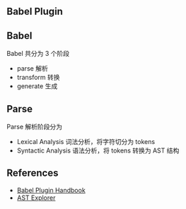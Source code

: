 ## Babel Plugin

## Babel

Babel 共分为 3 个阶段
* parse 解析
* transform 转换
* generate 生成

## Parse

Parse 解析阶段分为
* Lexical Analysis 词法分析，将字符切分为 tokens
* Syntactic Analysis 语法分析，将 tokens 转换为 AST 结构

## References
* [Babel Plugin Handbook](https://github.com/jamiebuilds/babel-handbook/blob/c6d34a64e212b1ffa63eca1e79e033c9b8f8bf54/translations/en/plugin-handbook.md)
* [AST Explorer](http://astexplorer.net/)
